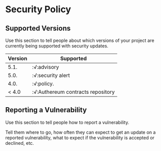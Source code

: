 # Security Policy

## Supported Versions

Use this section to tell people about which versions of your project are
currently being supported with security updates.

| Version | Supported          
| ------- | ------------------                 |
| 5.1.    | :√:advisory                        |
| 5.0.    | :√:security alert                  |
| 4.0.    | :√:policy.                         |
| < 4.0   | :√:Authereum contracts repository  |         |

## Reporting a Vulnerability

Use this section to tell people how to report a vulnerability.

Tell them where to go, how often they can expect to get an update on a
reported vulnerability, what to expect if the vulnerability is accepted or
declined, etc.
